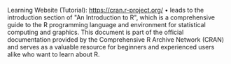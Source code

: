 Learning Website (Tutorial): https://cran.r-project.org/
• leads to the introduction section of "An Introduction to R", which is a comprehensive guide to the R programming language and environment for statistical computing and graphics. This document is part of the official documentation provided by the Comprehensive R Archive Network (CRAN) and serves as a valuable resource for beginners and experienced users alike who want to learn about R.